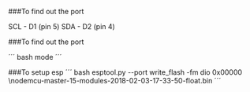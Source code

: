 ###To find out the port

SCL - D1 (pin 5)
SDA - D2 (pin 4)

###To find out the port

´´´ bash
mode
´´´

###To setup esp
´´´ bash
esptool.py --port <your port> write_flash -fm dio 0x00000 <your path>\nodemcu-master-15-modules-2018-02-03-17-33-50-float.bin
´´´